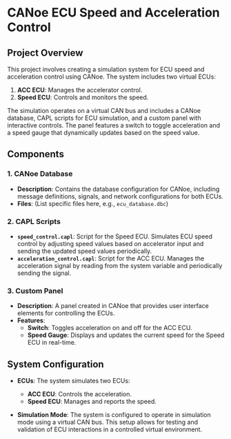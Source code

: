 # CANoe ECU Speed and Acceleration Control

## Project Overview

This project involves creating a simulation system for ECU speed and acceleration control using CANoe. The system includes two virtual ECUs:
1. **ACC ECU**: Manages the accelerator control.
2. **Speed ECU**: Controls and monitors the speed.

The simulation operates on a virtual CAN bus and includes a CANoe database, CAPL scripts for ECU simulation, and a custom panel with interactive controls. The panel features a switch to toggle acceleration and a speed gauge that dynamically updates based on the speed value.

## Components

### 1. CANoe Database

- **Description**: Contains the database configuration for CANoe, including message definitions, signals, and network configurations for both ECUs.
- **Files**: (List specific files here, e.g., `ecu_database.dbc`)

### 2. CAPL Scripts

- **`speed_control.capl`**: Script for the Speed ECU. Simulates ECU speed control by adjusting speed values based on accelerator input and sending the updated speed values periodically.
- **`acceleration_control.capl`**: Script for the ACC ECU. Manages the acceleration signal by reading from the system variable and periodically sending the signal.

### 3. Custom Panel

- **Description**: A panel created in CANoe that provides user interface elements for controlling the ECUs.
- **Features**:
  - **Switch**: Toggles acceleration on and off for the ACC ECU.
  - **Speed Gauge**: Displays and updates the current speed for the Speed ECU in real-time.

## System Configuration

- **ECUs**: The system simulates two ECUs:
  - **ACC ECU**: Controls the acceleration.
  - **Speed ECU**: Manages and reports the speed.

- **Simulation Mode**: The system is configured to operate in simulation mode using a virtual CAN bus. This setup allows for testing and validation of ECU interactions in a controlled virtual environment.
